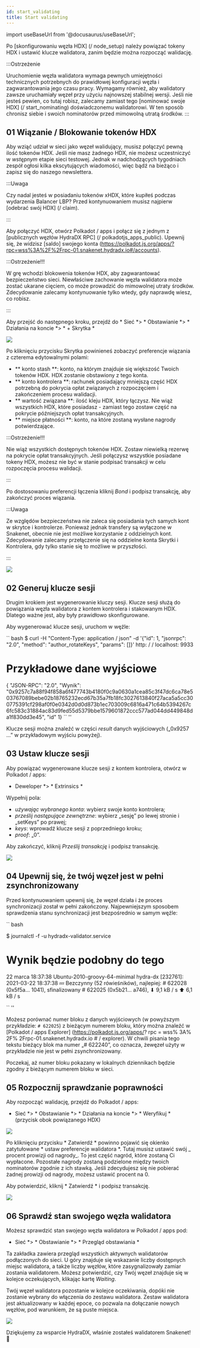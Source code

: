 ```yaml
---
id: start_validating 
title: Start validating
---
```


import useBaseUrl from '@docusaurus/useBaseUrl';

Po [skonfigurowaniu węzła HDX] (/ node_setup) należy powiązać tokeny HDX i ustawić klucze walidatora, zanim będzie można rozpocząć walidację.

:::Ostrzeżenie

Uruchomienie węzła walidatora wymaga pewnych umiejętności technicznych potrzebnych do prawidłowej konfiguracji węzła i zagwarantowania jego czasu pracy. Wymagamy również, aby walidatory zawsze uruchamiały węzeł przy użyciu najnowszej stabilnej wersji. Jeśli nie jesteś pewien, co tutaj robisz, zalecamy zamiast tego [nominować swoje HDX] (/ start_nominating) doświadczonemu walidatorowi. W ten sposób chronisz siebie i swoich nominatorów przed mimowolną utratą środków.
:::

## 01 Wiązanie / Blokowanie tokenów HDX

Aby wziąć udział w sieci jako węzeł walidujący, musisz połączyć pewną ilość tokenów HDX. Jeśli nie masz żadnego HDX, nie możesz uczestniczyć w _wstępnym_ etapie sieci testowej. Jednak w nadchodzących tygodniach zespół ogłosi kilka ekscytujących wiadomości, więc bądź na bieżąco i zapisz się do naszego newslettera.

:::Uwaga

Czy nadal jesteś w posiadaniu tokenów xHDX, które kupiłeś podczas wydarzenia Balancer LBP? Przed kontynuowaniem musisz najpierw [odebrać swój HDX] (/ claim).

:::

Aby połączyć HDX, otwórz Polkadot / apps i połącz się z jednym z [publicznych węzłów HydraDX RPC] (/ polkadotjs_apps_public). Upewnij się, że widzisz [saldo] swojego konta (https://polkadot.js.org/apps/?rpc=wss%3A%2F%2Frpc-01.snakenet.hydradx.io#/accounts).

:::Ostrzeżenie!!!

W grę wchodzi blokowenia tokenów HDX, aby zagwarantować bezpieczeństwo sieci. Niewłaściwe zachowanie węzła walidatora może zostać ukarane cięciem, co może prowadzić do mimowolnej utraty środków. Zdecydowanie zalecamy kontynuowanie tylko wtedy, gdy naprawdę wiesz, co robisz.

:::

Aby przejść do następnego kroku, przejdź do * Sieć *> * Obstawianie *> * Działania na koncie *> * + Skrytka *

<div style = {{textAlign: 'center'}}>
  <img src = {useBaseUrl ('/ validator-guide / bond-hdx-1.png')} />
</div>

Po kliknięciu przycisku Skrytka powinieneś zobaczyć preferencje wiązania z czterema edytowalnymi polami:
* ** konto stash **: konto, na którym znajduje się większość Twoich tokenów HDX. HDX zostanie obstawiony z tego konta.
* ** konto kontrolera **: rachunek posiadający mniejszą część HDX potrzebną do pokrycia opłat związanych z rozpoczęciem i zakończeniem procesu walidacji.
* ** wartość związana **: ilość kleju HDX, który łączysz. Nie wiąż wszystkich HDX, które posiadasz - zamiast tego zostaw część na pokrycie późniejszych opłat transakcyjnych.
* ** miejsce płatności **: konto, na które zostaną wysłane nagrody potwierdzające.

:::Ostrzeżenie!!!

Nie wiąż wszystkich dostępnych tokenów HDX. Zostaw niewielką rezerwę na pokrycie opłat transakcyjnych. Jeśli połączysz wszystkie posiadane tokeny HDX, możesz nie być w stanie podpisać transakcji w celu rozpoczęcia procesu walidacji.

:::

Po dostosowaniu preferencji łączenia kliknij _Bond_ i podpisz transakcję, aby zakończyć proces wiązania.

:::Uwaga

Ze względów bezpieczeństwa nie zaleca się posiadania tych samych kont w skrytce i kontrolerze. Ponieważ jednak transfery są wyłączone w Snakenet, obecnie nie jest możliwe korzystanie z oddzielnych kont. Zdecydowanie zalecamy przełączenie się na oddzielne konta Skrytki i Kontrolera, gdy tylko stanie się to możliwe w przyszłości.

:::

<div style = {{textAlign: 'center'}}>
  <img src = {useBaseUrl ('/ validator-guide / bond-hdx-2.png')} />
</div>

## 02 Generuj klucze sesji

Drugim krokiem jest wygenerowanie kluczy sesji. Klucze sesji służą do powiązania węzła walidatora z kontem kontrolera i stakowanym HDX. Dlatego ważne jest, aby były prawidłowo skonfigurowane.

Aby wygenerować klucze sesji, uruchom w węźle:

`` bash
$ curl -H "Content-Type: application / json" -d '{"id": 1, "jsonrpc": "2.0", "method": "author_rotateKeys", "params": []}' http: / / localhost: 9933

# Przykładowe dane wyjściowe
{ "JSON-RPC": "2.0", "Wynik": "0x9257c7a88f94f858a6f477743b4180f0c9a0630a1cea85c3f47dc6ca78e503767089bebe02b18765232ecd67b35a7fb18fc3027613840f27aca5a5cc300775391cf298af0f0e0342d0d0d873b1ec703009c6816a471c64b5394267c6fc583c31884ac83d9fed55d5379bbe1579601872ccc577ad044dd449848da1f830dd3e45", "id" 1}
`` ''

Klucze sesji można znaleźć w części _result_ danych wyjściowych („0x9257 ...” w przykładowym wyjściu powyżej).

## 03 Ustaw klucze sesji

Aby powiązać wygenerowane klucze sesji z kontem kontrolera, otwórz w Polkadot / apps:
* Deweloper *> * Extrinsics *

Wypełnij pola:

* _używając wybranego konta_: wybierz swoje konto kontrolera;
* _prześlij następujące zewnętrzne_: wybierz „sesję” po lewej stronie i „setKeys” po prawej;
* _keys_: wprowadź klucze sesji z poprzedniego kroku;
* _proof_: „0”.

Aby zakończyć, kliknij _Prześlij transakcję_ i podpisz transakcję.

<div style = {{textAlign: 'center'}}>
  <img src = {useBaseUrl ('/ validator-guide / set-session-keys-1.png')} />
</div>

## 04 Upewnij się, że twój węzeł jest w pełni zsynchronizowany

Przed kontynuowaniem upewnij się, że węzeł działa i że proces synchronizacji został w pełni zakończony. Najpewniejszym sposobem sprawdzenia stanu synchronizacji jest bezpośrednio w samym węźle:

`` bash

$ journalctl -f -u hydradx-validator.service

# Wynik będzie podobny do tego
22 marca 18:37:38 Ubuntu-2010-groovy-64-minimal hydra-dx [232761]: 2021-03-22 18:37:38 💤
Bezczynny (52 rówieśników), najlepiej: # 622028 (0x5f5a… 1041), sfinalizowany # 622025 (0x5b21… a746), ⬇ 9,1 kB / s ⬆ 6,1 kB / s

`` ''

Możesz porównać numer bloku z danych wyjściowych (w powyższym przykładzie: `# 622025`) z bieżącym numerem bloku, który można znaleźć w [Polkadot / apps Explorer] (https://polkadot.js.org/apps/? rpc = wss% 3A% 2F% 2Frpc-01.snakenet.hydradx.io # / explorer). W chwili pisania tego tekstu bieżący blok ma numer „# 622240”, co oznacza, że ​​węzeł użyty w przykładzie nie jest w pełni zsynchronizowany.

Poczekaj, aż numer bloku pokazany w lokalnych dziennikach będzie zgodny z bieżącym numerem bloku w sieci.

## 05 Rozpocznij sprawdzanie poprawności

Aby rozpocząć walidację, przejdź do Polkadot / apps:

* Sieć *> * Obstawianie *> * Działania na koncie *> * Weryfikuj * (przycisk obok powiązanego HDX)

<div style = {{textAlign: 'center'}}>
  <img src = {useBaseUrl ('/ validator-guide / validate-1.png')} />
</div>

Po kliknięciu przycisku * Zatwierdź * powinno pojawić się okienko zatytułowane * ustaw preferencje walidatora *. Tutaj musisz ustawić swój _ procent prowizji od nagrody_. To jest część nagród, które zostaną Ci wypłacone. Pozostałe nagrody zostaną podzielone między twoich nominatorów zgodnie z ich stawką. Jeśli zdecydujesz się nie pobierać żadnej prowizji od nagrody, możesz ustawić procent na 0.

Aby potwierdzić, kliknij * Zatwierdź * i podpisz transakcję.

<div style = {{textAlign: 'center'}}>
  <img src = {useBaseUrl ('/ validator-guide / validate-2.png')} />
</div>

## 06 Sprawdź stan swojego węzła walidatora

Możesz sprawdzić stan swojego węzła walidatora w Polkadot / apps pod:

* Sieć *> * Obstawianie *> * Przegląd obstawiania *

Ta zakładka zawiera przegląd wszystkich aktywnych walidatorów podłączonych do sieci. U góry znajduje się wskazanie liczby dostępnych miejsc walidatora, a także liczby węzłów, które zasygnalizowały zamiar zostania walidatorem. Możesz potwierdzić, czy Twój węzeł znajduje się w kolejce oczekujących, klikając kartę _Waiting_.

Twój węzeł walidatora pozostanie w kolejce oczekiwania, dopóki nie zostanie wybrany do włączenia do zestawu walidatora. Zestaw walidatora jest aktualizowany w każdej epoce, co pozwala na dołączanie nowych węzłów, pod warunkiem, że są puste miejsca.

<div style = {{textAlign: 'center'}}>
  <img src = {useBaseUrl ('/ validator-guide / validate-3.png')} />
</div>

Dziękujemy za wsparcie HydraDX, właśnie zostałeś walidatorem Snakenet! 🎉
